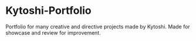 # Kytoshi-Portfolio
 Portfolio for many creative and directive projects made by Kytoshi. Made for showcase and review for improvement.
